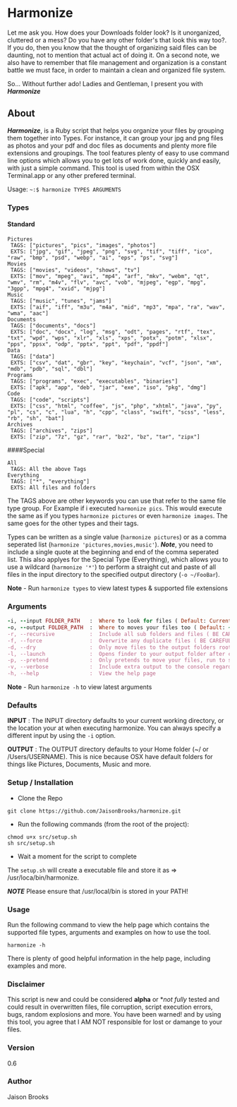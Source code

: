 # Harmonize
Let me ask you. How does your Downloads folder look? Is it unorganized, cluttered or a mess? Do you have any other folder's that look this way too?. If you do, then you know that the thought of organizing said files can be daunting, not to mention that actual act of doing it. On a second note, we also have to remember that file management and organization is a constant battle we must face, in order to maintain a clean and organized file system.

So... Without further ado! Ladies and Gentleman, I present you with ***Harmonize***

## About
***Harmonize***, is a Ruby script that helps you organize your files by grouping them together into Types. For instance, it can group your jpg and png files as photos and your pdf and doc files as documents and plenty more file extensions and groupings. The tool features plenty of easy to use command line options which allows you to get lots of work done, quickly and easily, with just a simple command. This tool is used from within the OSX Terminal.app or any other prefered terminal.

Usage: ```~:$ harmonize TYPES ARGUMENTS``` 

### Types
#### Standard
```
Pictures
 TAGS: ["pictures", "pics", "images", "photos"]
 EXTS: ["jpg", "gif", "jpeg", "png", "svg", "tif", "tiff", "ico", "raw", "bmp", "psd", "webp", "ai", "eps", "ps", "svg"]
Movies
 TAGS: ["movies", "videos", "shows", "tv"]
 EXTS: ["mov", "mpeg", "avi", "mp4", "arf", "mkv", "webm", "qt", "wmv", "rm", "m4v", "flv", "avc", "vob", "mjpeg", "egp", "mpg", "3gpp", "mpg4", "xvid", "mjpg"]
Music
 TAGS: ["music", "tunes", "jams"]
 EXTS: ["aif", "iff", "m3u", "m4a", "mid", "mp3", "mpa", "ra", "wav", "wma", "aac"]
Documents
 TAGS: ["documents", "docs"]
 EXTS: ["doc", "docx", "log", "msg", "odt", "pages", "rtf", "tex", "txt", "wpd", "wps", "xlr", "xls", "xps", "potx", "potm", "xlsx", "pps", "ppsx", "odp", "pptx", "ppt", "pdf", "ppdf"]
Data
 TAGS: ["data"]
 EXTS: ["csv", "dat", "gbr", "key", "keychain", "vcf", "json", "xm", "mdb", "pdb", "sql", "dbl"]
Programs
 TAGS: ["programs", "exec", "executables", "binaries"]
 EXTS: ["apk", "app", "deb", "jar", "exe", "iso", "pkg", "dmg"]
Code
 TAGS: ["code", "scripts"]
 EXTS: ["css", "html", "coffee", "js", "php", "xhtml", "java", "py", "pl", "cs", "c", "lua", "h", "cpp", "class", "swift", "scss", "less", "rb", "sh", "bat"]
Archives
 TAGS: ["archives", "zips"]
 EXTS: ["zip", "7z", "gz", "rar", "bz2", "bz", "tar", "zipx"]
 ```
####Special
```
All
 TAGS: All the above Tags
Everything
 TAGS: ["*", "everything"]
 EXTS: All files and folders
```

The TAGS above are other keywords you can use that refer to the same file type group. For Example if i executed ```harmonize pics```. This would execute the same as if you types ```harmonize pictures``` or even ```harmonize images```. The same goes for the other types and their tags.

Types can be written as a single value (```harmonize pictures```) or as a comma seperated list (```harmonize 'pictures,movies,music'```). ***Note***, you need to include a single quote at the beginning and end of the comma seperated list. This also applyes for the Special Type (Everything), which allows you to use a wildcard (```harmonize '*'```) to perform a straight cut and paste of all files in the input directory to the specified output directory (```-o ~/FooBar```).

****Note**** - Run ```harmonize types``` to view latest types & supported file extensions
### Arguments
```ruby
-i, --input FOLDER_PATH   :  Where to look for files ( Default: Current Directory )
-o, --output FOLDER_PATH  :  Where to moves your files too ( Default: ~/ )
-r, --recursive           :  Include all sub folders and files ( BE CAREFUL )
-f, --force               :  Overwrite any duplicate files ( BE CAREFUL )
-d, --dry                 :  Only move files to the output folders root
-l, --launch              :  Opens finder to your output folder after completion
-p, --pretend             :  Only pretends to move your files, run to see what the script would do
-v, --verbose             :  Include extra output to the console regarding script exection
-h, --help                :  View the help page
```
****Note**** - Run ```harmonize -h``` to view latest arguments

### Defaults
**INPUT** : The INPUT directory defaults to your current working directory, or the location your at when executing harmonize. You can always specify a different input by using the ```-i``` option.

**OUTPUT** : The OUTPUT directory defaults to your Home folder (~/ or /Users/USERNAME). This is nice because OSX have default folders for things like Pictures, Documents, Music and more. 

### Setup / Installation
* Clone the Repo

```
git clone https://github.com/JaisonBrooks/harmonize.git
```

* Run the following commands (from the root of the project):
 
```
chmod u+x src/setup.sh
sh src/setup.sh
```

* Wait a moment for the script to complete

The ```setup.sh``` will create a executable file and store it as => /usr/loca/bin/harmonize.

***NOTE*** Please ensure that /usr/local/bin is stored in your PATH!

### Usage
Run the following command to view the help page which contains the supported file types, arguments and examples on how to use the tool.

```
harmonize -h
```
There is plenty of good helpful information in the help page, including examples and more.

### Disclaimer
This script is new and could be considered **alpha** or **not fully* tested and could result in overwritten files, file corruption, script execution errors, bugs, random explosions and more. You have been warned! and by using this tool, you agree that I AM NOT responsible for lost or damange to your files.

### Version
0.6

### Author
Jaison Brooks
